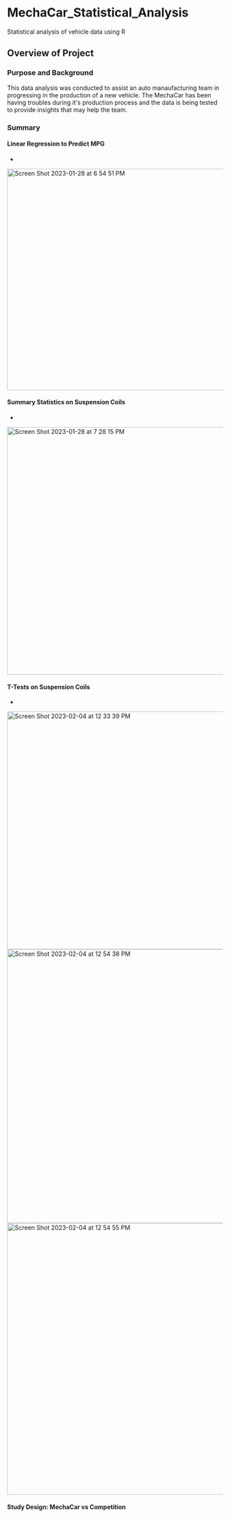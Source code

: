 # MechaCar_Statistical_Analysis
Statistical analysis of vehicle data using R

## Overview of Project

### Purpose and Background
This data analysis was conducted to assist an auto manaufacturing team in progressing in the production of a new vehicle. The MechaCar has been having troubles during it's production process and the data is being tested to provide insights that may help the team. 

### Summary
#### Linear Regression to Predict MPG
  -

<img width="516" alt="Screen Shot 2023-01-28 at 6 54 51 PM" src="https://user-images.githubusercontent.com/80222506/215306007-b7ddb18a-7ee7-4f0b-b72d-e89fc9daa646.png">

#### Summary Statistics on Suspension Coils
  -
  
<img width="577" alt="Screen Shot 2023-01-28 at 7 28 15 PM" src="https://user-images.githubusercontent.com/80222506/215306207-3222de18-5072-49e2-aa50-7a12a37d878b.png">

#### T-Tests on Suspension Coils
  -
  
<img width="554" alt="Screen Shot 2023-02-04 at 12 33 39 PM" src="https://user-images.githubusercontent.com/80222506/216781572-9387a1f6-c30c-4798-8899-ae8321c25b1b.png">

<img width="638" alt="Screen Shot 2023-02-04 at 12 54 38 PM" src="https://user-images.githubusercontent.com/80222506/216782339-8d92f5c3-4b49-481a-963b-ea7f177a8734.png">

<img width="633" alt="Screen Shot 2023-02-04 at 12 54 55 PM" src="https://user-images.githubusercontent.com/80222506/216782348-6ad8ec24-a637-4bb2-8c08-63e3d7415350.png">


#### Study Design: MechaCar vs Competition
